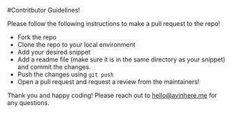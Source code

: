 #Contritbutor Guidelines!

Please follow the following instructions to make a pull request to the repo!

- Fork the repo
- Clone the repo to your local environment
- Add your desired snippet
- Add a readme file (make sure it is in the same directory as your snippet) and commit the changes.
- Push the changes using `git push`
- Open a pull request and request a review from the maintainers!

Thank you and happy coding! Please reach out to hello@avinhere.me for any questions.



